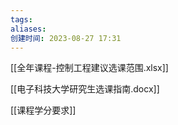 ```yaml
---
tags: 
aliases: 
创建时间: 2023-08-27 17:31
---
```


 [[全年课程-控制工程建议选课范围.xlsx]]

 [[电子科技大学研究生选课指南.docx]]
 
 [[课程学分要求]]
